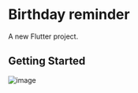 # Birthday reminder

A new Flutter project.

## Getting Started

![image](https://user-images.githubusercontent.com/60640286/129446998-5f96dd3f-29c5-4257-a90c-d56f0ce877d5.png)
